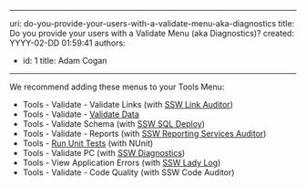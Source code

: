 

---
uri: do-you-provide-your-users-with-a-validate-menu-aka-diagnostics
title: Do you provide your users with a Validate Menu (aka Diagnostics)?
created: YYYY-02-DD 01:59:41
authors:
  - id: 1
    title: Adam Cogan
---




<span class='intro'> 
  <p>We recommend adding these menus to your Tools Menu&#58;</p>
<ul>
    <li>Tools - Validate - Validate Links (with <a shape="rect" href="http&#58;//www.ssw.com.au/ssw/LinkAuditor">SSW Link Auditor</a>)</li>
    <li>Tools - Validate -&#160;<a shape="rect" href="http&#58;//www.ssw.com.au/ssw/Standards/Rules/RulestoBetterInterfaces-Windows-Applications.aspx#ValidateData">Validate Data</a></li>
    <li><a shape="rect" href="http&#58;//www.ssw.com.au/ssw/Standards/Rules/RulesToBetterInterfaces-WinApp.aspx#ValidateData"></a>Tools - Validate Schema (with&#160;<a shape="rect" href="http&#58;//www.ssw.com.au/ssw/SQLDeploy/Default.aspx">SSW SQL Deploy</a>)</li>
    <li>Tools - Validate - Reports (with&#160;<a href="http&#58;//www.ssw.com.au/ssw/SQLReportingServicesAuditor/Default.aspx">SSW Reporting Services Auditor</a>)</li>
    <li>Tools - <a shape="rect" href="http&#58;//www.ssw.com.au/ssw/Standards/Rules/rulestobetterwindowsforms.aspx#UnitTests">Run Unit Tests</a> (with NUnit)</li>
    <li>Tools - Validate PC (with&#160;<a shape="rect" href="http&#58;//www.ssw.com.au/ssw/Diagnostics/Default.aspx">SSW Diagnostics</a>)</li>
    <li>Tools - View Application Errors (with <a shape="rect" href="http&#58;//www.ssw.com.au/ssw/NetToolKit/04ExceptionReporter.aspx">SSW Lady Log</a>)</li>
    <li>Tools - Validate - Code Quality (with <a shape="rect">SSW Code Auditor</a>)</li>
</ul>
 </span>




